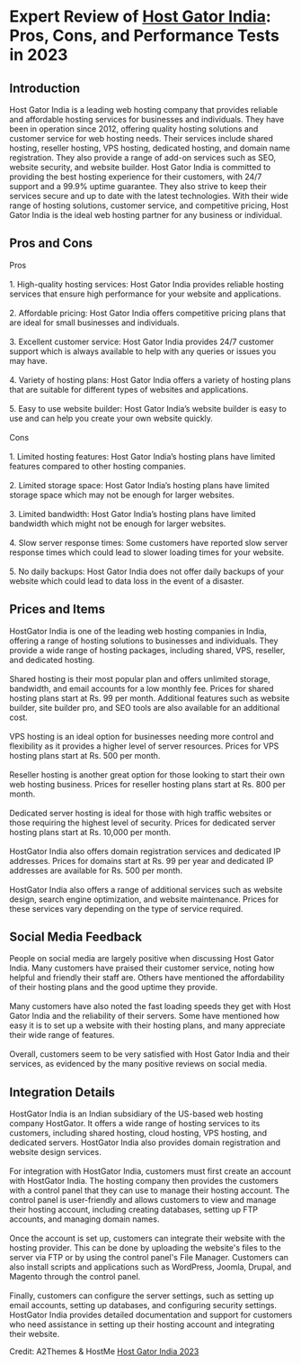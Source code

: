 <h1>Expert Review of <a href="https://a2themes.com/host-gator-india-reviews">Host Gator India</a>: Pros, Cons, and Performance Tests in 2023</h1>
<h2>Introduction</h2>
Host Gator India is a leading web hosting company that provides reliable and affordable hosting services for businesses and individuals. They have been in operation since 2012, offering quality hosting solutions and customer service for web hosting needs. Their services include shared hosting, reseller hosting, VPS hosting, dedicated hosting, and domain name registration. They also provide a range of add-on services such as SEO, website security, and website builder. Host Gator India is committed to providing the best hosting experience for their customers, with 24/7 support and a 99.9% uptime guarantee. They also strive to keep their services secure and up to date with the latest technologies. With their wide range of hosting solutions, customer service, and competitive pricing, Host Gator India is the ideal web hosting partner for any business or individual.
<h2>Pros and Cons</h2>
Pros<br><br>1. High-quality hosting services: Host Gator India provides reliable hosting services that ensure high performance for your website and applications.<br><br>2. Affordable pricing: Host Gator India offers competitive pricing plans that are ideal for small businesses and individuals.<br><br>3. Excellent customer service: Host Gator India provides 24/7 customer support which is always available to help with any queries or issues you may have.<br><br>4. Variety of hosting plans: Host Gator India offers a variety of hosting plans that are suitable for different types of websites and applications.<br><br>5. Easy to use website builder: Host Gator India’s website builder is easy to use and can help you create your own website quickly.<br><br>Cons<br><br>1. Limited hosting features: Host Gator India’s hosting plans have limited features compared to other hosting companies.<br><br>2. Limited storage space: Host Gator India’s hosting plans have limited storage space which may not be enough for larger websites.<br><br>3. Limited bandwidth: Host Gator India’s hosting plans have limited bandwidth which might not be enough for larger websites.<br><br>4. Slow server response times: Some customers have reported slow server response times which could lead to slower loading times for your website.<br><br>5. No daily backups: Host Gator India does not offer daily backups of your website which could lead to data loss in the event of a disaster.
<h2>Prices and Items</h2>
HostGator India is one of the leading web hosting companies in India, offering a range of hosting solutions to businesses and individuals. They provide a wide range of hosting packages, including shared, VPS, reseller, and dedicated hosting.<br><br>Shared hosting is their most popular plan and offers unlimited storage, bandwidth, and email accounts for a low monthly fee. Prices for shared hosting plans start at Rs. 99 per month. Additional features such as website builder, site builder pro, and SEO tools are also available for an additional cost.<br><br>VPS hosting is an ideal option for businesses needing more control and flexibility as it provides a higher level of server resources. Prices for VPS hosting plans start at Rs. 500 per month.<br><br>Reseller hosting is another great option for those looking to start their own web hosting business. Prices for reseller hosting plans start at Rs. 800 per month.<br><br>Dedicated server hosting is ideal for those with high traffic websites or those requiring the highest level of security. Prices for dedicated server hosting plans start at Rs. 10,000 per month.<br><br>HostGator India also offers domain registration services and dedicated IP addresses. Prices for domains start at Rs. 99 per year and dedicated IP addresses are available for Rs. 500 per month.<br><br>HostGator India also offers a range of additional services such as website design, search engine optimization, and website maintenance. Prices for these services vary depending on the type of service required.
<h2>Social Media Feedback</h2>
People on social media are largely positive when discussing Host Gator India. Many customers have praised their customer service, noting how helpful and friendly their staff are. Others have mentioned the affordability of their hosting plans and the good uptime they provide.<br><br>Many customers have also noted the fast loading speeds they get with Host Gator India and the reliability of their servers. Some have mentioned how easy it is to set up a website with their hosting plans, and many appreciate their wide range of features.<br><br>Overall, customers seem to be very satisfied with Host Gator India and their services, as evidenced by the many positive reviews on social media.
<h2>Integration Details</h2>
HostGator India is an Indian subsidiary of the US-based web hosting company HostGator. It offers a wide range of hosting services to its customers, including shared hosting, cloud hosting, VPS hosting, and dedicated servers. HostGator India also provides domain registration and website design services.<br><br>For integration with HostGator India, customers must first create an account with HostGator India. The hosting company then provides the customers with a control panel that they can use to manage their hosting account. The control panel is user-friendly and allows customers to view and manage their hosting account, including creating databases, setting up FTP accounts, and managing domain names.<br><br>Once the account is set up, customers can integrate their website with the hosting provider. This can be done by uploading the website's files to the server via FTP or by using the control panel's File Manager. Customers can also install scripts and applications such as WordPress, Joomla, Drupal, and Magento through the control panel.<br><br>Finally, customers can configure the server settings, such as setting up email accounts, setting up databases, and configuring security settings. HostGator India provides detailed documentation and support for customers who need assistance in setting up their hosting account and integrating their website.
<p>Credit: A2Themes & HostMe <a href="https://a2themes.com/host-gator-india-reviews">Host Gator India 2023</a></p>
